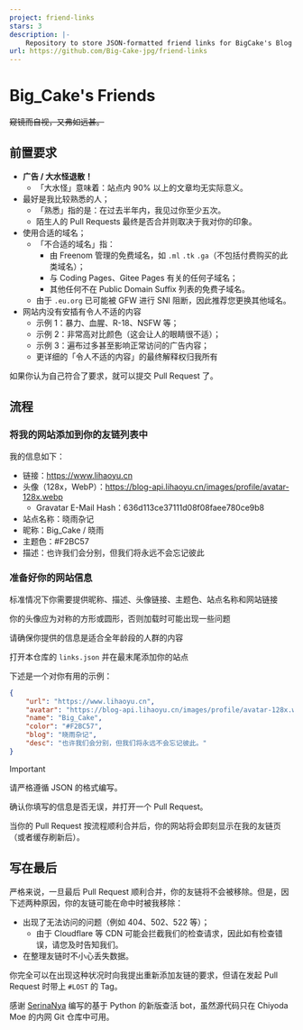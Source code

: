 ```yaml
---
project: friend-links
stars: 3
description: |-
    Repository to store JSON-formatted friend links for BigCake's Blog
url: https://github.com/Big-Cake-jpg/friend-links
---
```


# Big_Cake's Friends

~~窥镜而自视，又弗如远甚。~~

## 前置要求

- **广告 / 大水怪退散！**
  - 「大水怪」意味着：站点内 90% 以上的文章均无实际意义。
- 最好是我比较熟悉的人；
  - 「熟悉」指的是：在过去半年内，我见过你至少五次。
  - 陌生人的 Pull Requests 最终是否合并则取决于我对你的印象。
- 使用合适的域名；
  - 「不合适的域名」指：
    - 由 Freenom 管理的免费域名，如 `.ml` `.tk` `.ga`（不包括付费购买的此类域名）；
    - 与 Coding Pages、Gitee Pages 有关的任何子域名；
    - 其他任何不在 Public Domain Suffix 列表的免费子域名。
  - 由于 `.eu.org` 已可能被 GFW 进行 SNI 阻断，因此推荐您更换其他域名。
- 网站内没有安插有令人不适的内容
    - 示例 1：暴力、血腥、R-18、NSFW 等；
    - 示例 2：非常高对比颜色（这会让人的眼睛很不适）；
    - 示例 3：遍布过多甚至影响正常访问的广告内容；
    - 更详细的「令人不适的内容」的最终解释权归我所有

如果你认为自己符合了要求，就可以提交 Pull Request 了。

## 流程

### 将我的网站添加到你的友链列表中

我的信息如下：

- 链接：https://www.lihaoyu.cn
- 头像（128x，WebP）：https://blog-api.lihaoyu.cn/images/profile/avatar-128x.webp
  - Gravatar E-Mail Hash：636d113ce37111d08f08faee780ce9b8
- 站点名称：晓雨杂记
- 昵称：Big_Cake / 晓雨
- 主题色：#F2BC57
- 描述：也许我们会分别，但我们将永远不会忘记彼此

### 准备好你的网站信息

标准情况下你需要提供昵称、描述、头像链接、主题色、站点名称和网站链接

你的头像应为对称的方形或圆形，否则加载时可能出现一些问题

请确保你提供的信息是适合全年龄段的人群的内容

打开本仓库的 `links.json` 并在最末尾添加你的站点

下述是一个对你有用的示例：
```json
{
    "url": "https://www.lihaoyu.cn",
    "avatar": "https://blog-api.lihaoyu.cn/images/profile/avatar-128x.webp",
    "name": "Big_Cake",
    "color": "#F2BC57",
    "blog": "晓雨杂记",
    "desc": "也许我们会分别，但我们将永远不会忘记彼此。"
}
```
> [!IMPORTANT]
> 请严格遵循 JSON 的格式编写。

确认你填写的信息是否无误，并打开一个 Pull Request。

当你的 Pull Request 按流程顺利合并后，你的网站将会即刻显示在我的友链页（或者缓存刷新后）。

## 写在最后

严格来说，一旦最后 Pull Request 顺利合并，你的友链将不会被移除。但是，因下述两种原因，你的友链可能在命中时被我移除：

- 出现了无法访问的问题（例如 404、502、522 等）；
  - 由于 Cloudflare 等 CDN 可能会拦截我们的检查请求，因此如有检查错误，请您及时告知我们。
- 在整理友链时不小心丢失数据。

你完全可以在出现这种状况时向我提出重新添加友链的要求，但请在发起 Pull Request 时带上 `#LOST` 的 Tag。

感谢 [SerinaNya](https://serinanya.cn) 编写的基于 Python 的新版查活 bot，虽然源代码只在 Chiyoda Moe 的内网 Git 仓库中可用。

